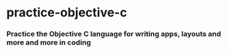 # practice-objective-c
### Practice the Objective C language for writing apps, layouts and more and more in coding
